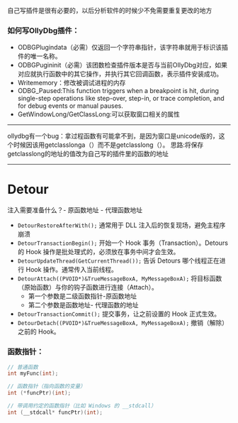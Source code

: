 自己写插件是很有必要的，以后分析软件的时候少不免需要重复更改的地方
### 如何写OllyDbg插件：
- ODBGPlugindata（必需）仅返回一个字符串指针，该字符串就用于标识该插件的唯一名称。
- ODBGPugininit（必需）该团数检查插件版本是否与当前OIlyDbg对应，如果对应就执行函数中的其它操作，并执行其它回调函数，表示插件安装成功。
- Writememory：修改被调试进程的内存
- ODBG_Paused:This function triggers when a breakpoint is hit, during single-step operations like step-over, step-in, or trace completion, and for debug events or manual pauses.
- GetWindowLong/GetClassLong:可以获取窗口相关的属性

---

ollydbg有一个bug：拿过程函数有可能拿不到，是因为窗口是unicode版的，这个时候因该用getclasslonga（）而不是getclasslong（）。
思路:将保存getclasslong的地址的值改为自己写的插件里的函数的地址

---
# Detour
注入需要准备什么？- 原函数地址 - 代理函数地址
- `DetourRestoreAfterWith();`
	通常用于 DLL 注入后的恢复现场，避免主程序崩溃
- `DetourTransactionBegin();`
	开始一个 Hook 事务（Transaction）。Detours 的 Hook 操作是批处理式的，必须放在事务中间才会生效。
- `DetourUpdateThread(GetCurrentThread());`
	告诉 Detours 哪个线程正在进行 Hook 操作。通常传入当前线程。
- `DetourAttach((PVOID*)&TrueMessageBoxA, MyMessageBoxA);`
	将目标函数（原始函数）与你的钩子函数进行连接（Attach）。
	- 第一个参数是二级函数指针-原函数地址
	- 第二个参数是函数地址- 代理函数的地址
- `DetourTransactionCommit();`
	提交事务，让之前设置的 Hook 正式生效。
- `DetourDetach((PVOID*)&TrueMessageBoxA, MyMessageBoxA);`
	撤销（解除）之前的 Hook。
### 函数指针：
```cpp
// 普通函数
int myFunc(int);

// 函数指针（指向函数的变量）
int (*funcPtr)(int);

// 带调用约定的函数指针（比如 Windows 的 __stdcall）
int (__stdcall* funcPtr)(int);

```


